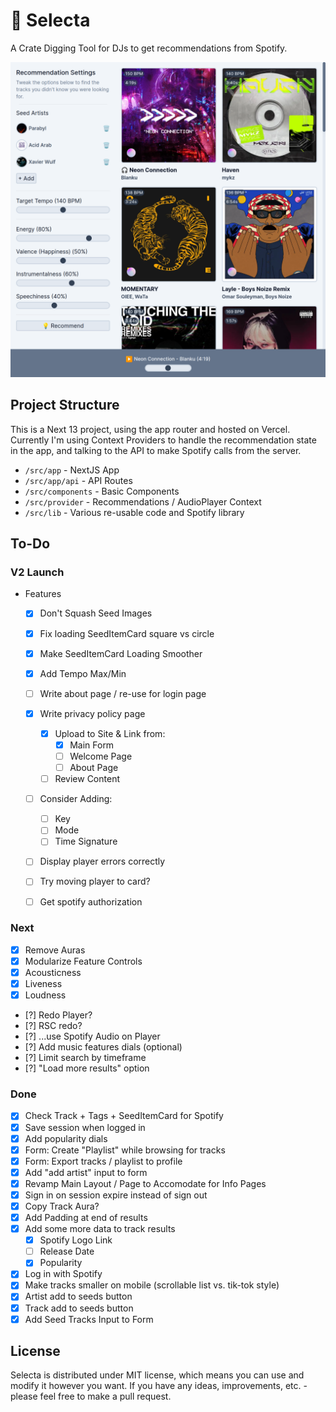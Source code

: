 # 💽 Selecta

A Crate Digging Tool for DJs to get recommendations from Spotify.

![App Preview](./public/selecta.png)

## Project Structure

This is a Next 13 project, using the app router and hosted on Vercel. Currently I'm using Context Providers to handle the recommendation state in the app, and talking to the API to make Spotify calls from the server.

- `/src/app` - NextJS App
- `/src/app/api` - API Routes
- `/src/components` - Basic Components
- `/src/provider` - Recommendations / AudioPlayer Context
- `/src/lib` - Various re-usable code and Spotify library

## To-Do

### V2 Launch

- Features
  - [X] Don't Squash Seed Images
  - [X] Fix loading SeedItemCard square vs circle
  - [X] Make SeedItemCard Loading Smoother

  - [X] Add Tempo Max/Min

  - [ ] Write about page / re-use for login page 
  - [X] Write privacy policy page
    - [X] Upload to Site & Link from:
        - [X] Main Form
        - [ ] Welcome Page
        - [ ] About Page
    - [ ] Review Content

  - [ ] Consider Adding:
    - [ ] Key
    - [ ] Mode
    - [ ] Time Signature

  - [ ] Display player errors correctly
  - [ ] Try moving player to card?

  - [ ] Get spotify authorization

### Next

- [X] Remove Auras
- [X] Modularize Feature Controls
- [X] Acousticness
- [X] Liveness
- [X] Loudness
- [?] Redo Player?
- [?] RSC redo?
- [?] ...use Spotify Audio on Player
- [?] Add music features dials (optional)
- [?] Limit search by timeframe
- [?] "Load more results" option

### Done

- [X] Check Track + Tags + SeedItemCard for Spotify
- [x] Save session when logged in
- [x] Add popularity dials
- [x] Form: Create "Playlist" while browsing for tracks
- [x] Form: Export tracks / playlist to profile
- [x] Add "add artist" input to form
- [x] Revamp Main Layout / Page to Accomodate for Info Pages
- [x] Sign in on session expire instead of sign out
- [x] Copy Track Aura?
- [x] Add Padding at end of results
- [x] Add some more data to track results
  - [x] Spotify Logo Link
  - [ ] Release Date
  - [x] Popularity
- [x] Log in with Spotify
- [x] Make tracks smaller on mobile (scrollable list vs. tik-tok style)
- [x] Artist add to seeds button
- [x] Track add to seeds button
- [x] Add Seed Tracks Input to Form

## License

Selecta is distributed under MIT license, which means you can use and modify it however you want. If you have any ideas, improvements, etc. - please feel free to make a pull request.
